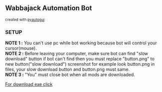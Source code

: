 <h2>Wabbajack Automation Bot</h2>
<small>created with <a href = "https://pypi.org/project/PyAutoGUI/">pyautogui</a></small>
<h3>SETUP</h3>
<p>
<b>NOTE 1   :</b> You can't use pc while bot working because bot will control your cursor(mouse).<br>
<b>NOTE 2   :</b> Before leaving your computer, make sure bot can find "slow download" button if bot can't find then you must replace "button.png" to new button("slow download") screenshot for example look button.png in files, your slow download button and button.png must same.<br>
<b>NOTE 3   :</b> "You" must close bot when all mods are downloaded.
</p>
<a href = "https://drive.google.com/file/d/1ESz3ArzGmO9K89ONlh8KjwIzwJ8APuD4/view?usp=sharing">For download exe click</a>
